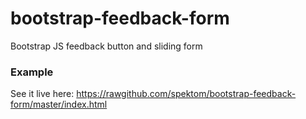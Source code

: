 bootstrap-feedback-form
=======================

Bootstrap JS feedback button and sliding form

### Example ###

See it live here: https://rawgithub.com/spektom/bootstrap-feedback-form/master/index.html

